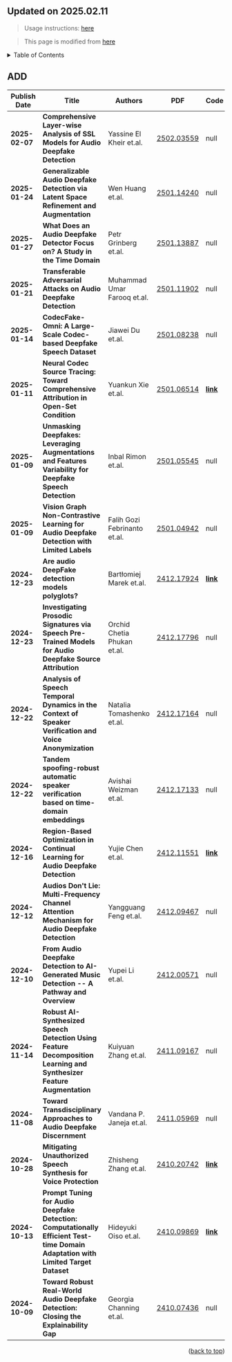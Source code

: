 ## Updated on 2025.02.11
> Usage instructions: [here](./docs/README.md#usage)

> This page is modified from [here](https://github.com/Vincentqyw/cv-arxiv-daily)

<details>
  <summary>Table of Contents</summary>
  <ol>
    <li><a href=#add>ADD</a></li>
  </ol>
</details>

## ADD

|Publish Date|Title|Authors|PDF|Code|
|---|---|---|---|---|
|**2025-02-07**|**Comprehensive Layer-wise Analysis of SSL Models for Audio Deepfake Detection**|Yassine El Kheir et.al.|[2502.03559](http://arxiv.org/abs/2502.03559)|null|
|**2025-01-24**|**Generalizable Audio Deepfake Detection via Latent Space Refinement and Augmentation**|Wen Huang et.al.|[2501.14240](http://arxiv.org/abs/2501.14240)|null|
|**2025-01-27**|**What Does an Audio Deepfake Detector Focus on? A Study in the Time Domain**|Petr Grinberg et.al.|[2501.13887](http://arxiv.org/abs/2501.13887)|null|
|**2025-01-21**|**Transferable Adversarial Attacks on Audio Deepfake Detection**|Muhammad Umar Farooq et.al.|[2501.11902](http://arxiv.org/abs/2501.11902)|null|
|**2025-01-14**|**CodecFake-Omni: A Large-Scale Codec-based Deepfake Speech Dataset**|Jiawei Du et.al.|[2501.08238](http://arxiv.org/abs/2501.08238)|null|
|**2025-01-11**|**Neural Codec Source Tracing: Toward Comprehensive Attribution in Open-Set Condition**|Yuankun Xie et.al.|[2501.06514](http://arxiv.org/abs/2501.06514)|**[link](https://github.com/xieyuankun/st-codecfake)**|
|**2025-01-09**|**Unmasking Deepfakes: Leveraging Augmentations and Features Variability for Deepfake Speech Detection**|Inbal Rimon et.al.|[2501.05545](http://arxiv.org/abs/2501.05545)|null|
|**2025-01-09**|**Vision Graph Non-Contrastive Learning for Audio Deepfake Detection with Limited Labels**|Falih Gozi Febrinanto et.al.|[2501.04942](http://arxiv.org/abs/2501.04942)|null|
|**2024-12-23**|**Are audio DeepFake detection models polyglots?**|Bartłomiej Marek et.al.|[2412.17924](http://arxiv.org/abs/2412.17924)|**[link](https://github.com/bartlomiejmarek/are_audio_df_polyglots)**|
|**2024-12-23**|**Investigating Prosodic Signatures via Speech Pre-Trained Models for Audio Deepfake Source Attribution**|Orchid Chetia Phukan et.al.|[2412.17796](http://arxiv.org/abs/2412.17796)|null|
|**2024-12-22**|**Analysis of Speech Temporal Dynamics in the Context of Speaker Verification and Voice Anonymization**|Natalia Tomashenko et.al.|[2412.17164](http://arxiv.org/abs/2412.17164)|null|
|**2024-12-22**|**Tandem spoofing-robust automatic speaker verification based on time-domain embeddings**|Avishai Weizman et.al.|[2412.17133](http://arxiv.org/abs/2412.17133)|null|
|**2024-12-16**|**Region-Based Optimization in Continual Learning for Audio Deepfake Detection**|Yujie Chen et.al.|[2412.11551](http://arxiv.org/abs/2412.11551)|**[link](https://github.com/cyjie429/rego)**|
|**2024-12-12**|**Audios Don't Lie: Multi-Frequency Channel Attention Mechanism for Audio Deepfake Detection**|Yangguang Feng et.al.|[2412.09467](http://arxiv.org/abs/2412.09467)|null|
|**2024-12-10**|**From Audio Deepfake Detection to AI-Generated Music Detection -- A Pathway and Overview**|Yupei Li et.al.|[2412.00571](http://arxiv.org/abs/2412.00571)|null|
|**2024-11-14**|**Robust AI-Synthesized Speech Detection Using Feature Decomposition Learning and Synthesizer Feature Augmentation**|Kuiyuan Zhang et.al.|[2411.09167](http://arxiv.org/abs/2411.09167)|null|
|**2024-11-08**|**Toward Transdisciplinary Approaches to Audio Deepfake Discernment**|Vandana P. Janeja et.al.|[2411.05969](http://arxiv.org/abs/2411.05969)|null|
|**2024-10-28**|**Mitigating Unauthorized Speech Synthesis for Voice Protection**|Zhisheng Zhang et.al.|[2410.20742](http://arxiv.org/abs/2410.20742)|**[link](https://github.com/wxzyd123/pivotal_objective_perturbation)**|
|**2024-10-13**|**Prompt Tuning for Audio Deepfake Detection: Computationally Efficient Test-time Domain Adaptation with Limited Target Dataset**|Hideyuki Oiso et.al.|[2410.09869](http://arxiv.org/abs/2410.09869)|**[link](https://github.com/Yuto-Matsunaga/Prompt_Tuning_for_Audio_Deepfake_Detection)**|
|**2024-10-09**|**Toward Robust Real-World Audio Deepfake Detection: Closing the Explainability Gap**|Georgia Channing et.al.|[2410.07436](http://arxiv.org/abs/2410.07436)|null|

<p align=right>(<a href=#updated-on-20250211>back to top</a>)</p>

